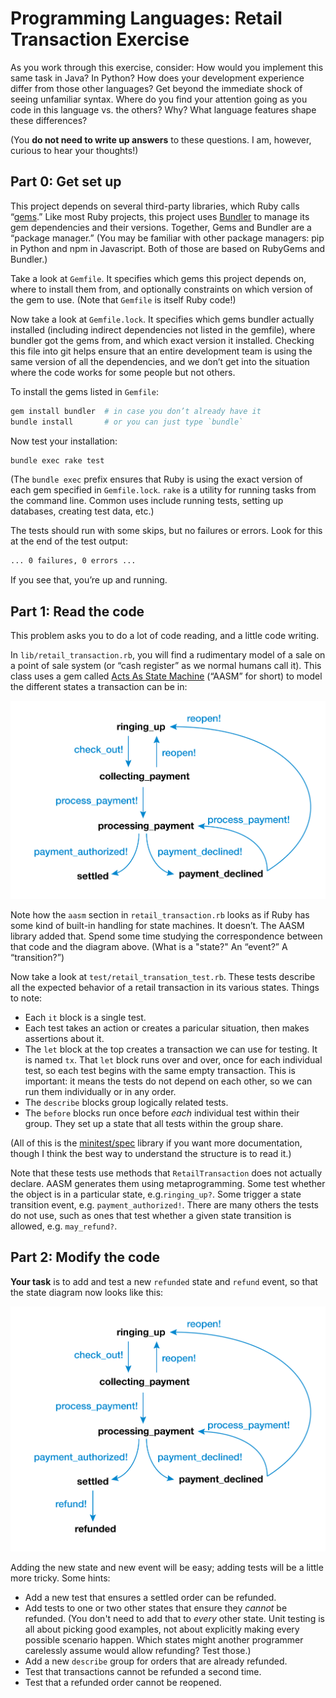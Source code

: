 # Programming Languages: Retail Transaction Exercise

As you work through this exercise, consider: How would you implement this same task in Java? In Python? How does your development experience differ from those other languages? Get beyond the immediate shock of seeing unfamiliar syntax. Where do you find your attention going as you code in this language vs. the others? Why? What language features shape these differences?

(You **do not need to write up answers** to these questions. I am, however, curious to hear your thoughts!)


## Part 0: Get set up

This project depends on several third-party libraries, which Ruby calls “[gems](https://rubygems.org).” Like most Ruby projects, this project uses [Bundler](http://bundler.io) to manage its gem dependencies and their versions. Together, Gems and Bundler are a “package manager.” (You may be familiar with other package managers: pip in Python and npm in Javascript. Both of those are based on RubyGems and Bundler.)

Take a look at `Gemfile`. It specifies which gems this project depends on, where to install them from, and optionally constraints on which version of the gem to use. (Note that `Gemfile` is itself Ruby code!)

Now take a look at `Gemfile.lock`. It specifies which gems bundler actually installed (including indirect dependencies not listed in the gemfile), where bundler got the gems from, and which exact version it installed. Checking this file into git helps ensure that an entire development team is using the same version of all the dependencies, and we don’t get into the situation where the code works for some people but not others.

To install the gems listed in `Gemfile`:

```bash
gem install bundler  # in case you don’t already have it
bundle install       # or you can just type `bundle`
```

Now test your installation:

```bash
bundle exec rake test
```

(The `bundle exec` prefix ensures that Ruby is using the exact version of each gem specified in `Gemfile.lock`. `rake` is a utility for running tasks from the command line. Common uses include running tests, setting up databases, creating test data, etc.)

The tests should run with some skips, but no failures or errors. Look for this at the end of the test output:

```bash
... 0 failures, 0 errors ...
```

If you see that, you’re up and running.


## Part 1: Read the code

This problem asks you to do a lot of code reading, and a little code writing.

In `lib/retail_transaction.rb`, you will find a rudimentary model of a sale on a point of sale system (or “cash register” as we normal humans call it). This class uses a gem called [Acts As State Machine](https://github.com/aasm/aasm) (“AASM” for short) to model the different states a transaction can be in:

![Retail transaction states](doc/images/retail-transaction-states.png)

Note how the `aasm` section  in `retail_transaction.rb` looks as if Ruby has some kind of built-in handling for state machines. It doesn’t. The AASM library added that. Spend some time studying the correspondence between that code and the diagram above. (What is a "state?" An “event?” A “transition?”)

Now take a look at `test/retail_transation_test.rb`. These tests describe all the expected behavior of a retail transaction in its various states. Things to note:

- Each `it` block is a single test.
- Each test takes an action or creates a paricular situation, then makes assertions about it.
- The `let` block at the top creates a transaction we can use for testing. It is named `tx`. That `let` block runs over and over, once for each individual test, so each test begins with the same empty transaction. This is important: it means the tests do not depend on each other, so we can run them individually or in any order.
- The `describe` blocks group logically related tests.
- The `before` blocks run once before _each_ individual test within their group. They set up a state that all tests within the group share.

(All of this is the [minitest/spec](https://github.com/seattlerb/minitest#specs) library if you want more documentation, though I think the best way to understand the structure is to read it.)

Note that these tests use methods that `RetailTransaction` does not actually declare. AASM generates them using metaprogramming. Some test whether the object is in a particular state, e.g.`ringing_up?`. Some trigger a state transition event, e.g. `payment_authorized!`. There are many others the tests do not use, such as ones that test whether a given state transition is allowed, e.g. `may_refund?`.

## Part 2: Modify the code

**Your task** is to add and test a new `refunded` state and `refund` event, so that the state diagram now looks like this:

![Retail transaction states after you've done your work](doc/images/retail-transaction-states-after.png)

Adding the new state and new event will be easy; adding tests will be a little more tricky. Some hints:

- Add a new test that ensures a settled order can be refunded.
- Add tests to one or two other states that ensure they _cannot_ be refunded. (You don't need to add that to _every_ other state. Unit testing is all about picking good examples, not about explicitly making every possible scenario happen. Which states might another programmer carelessly assume would allow refunding? Test those.)
- Add a new `describe` group for orders that are already refunded.
- Test that transactions cannot be refunded a second time.
- Test that a refunded order cannot be reopened.
